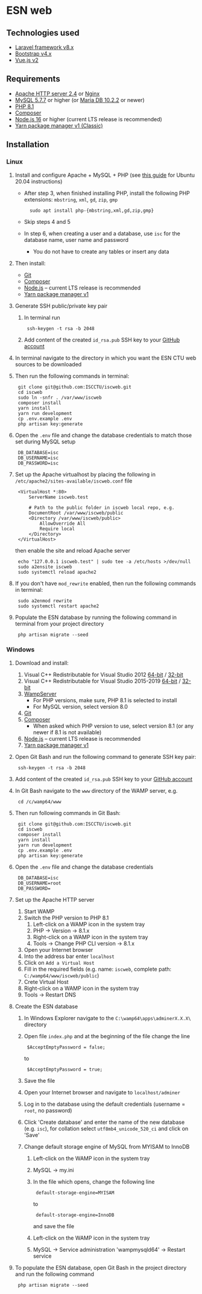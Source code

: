 ESN web
=======

Technologies used
-----------------

- [Laravel framework v8.x][laravel]
- [Bootstrap v4.x][bootstrap]
- [Vue.js v2][vuejs]


Requirements
------------

- [Apache HTTP server 2.4][apache] or [Nginx][nginx]
- [MySQL 5.7.7][mysql] or higher (or [Maria DB 10.2.2][mariadb] or newer)
- [PHP 8.1][php]
- [Composer][composer]
- [Node.js 16][nodejs] or higher (current LTS release is recommended)
- [Yarn package manager v1 (Classic)][yarn]


Installation
------------

### Linux

1. Install and configure Apache + MySQL + PHP (see [this guide][do-setup-lamp-20.04] for Ubuntu 20.04 instructions)
	- After step 3, when finished installing PHP, install the following PHP extensions:
		`mbstring`,
		`xml`,
		`gd`,
		`zip`,
		`gmp`

			sudo apt install php-{mbstring,xml,gd,zip,gmp}

	- Skip steps 4 and 5
	- In step 6, when creating a user and a database, use `isc` for the database name, user name and password
		- You do not have to create any tables or insert any data

2. Then install:
	- [Git][git]
	- [Composer][composer-download]
	- [Node.js][nodesource] – current LTS release is recommended
	- [Yarn package manager v1][yarn-install]

3. Generate SSH public/private key pair
	1. In terminal run

			ssh-keygen -t rsa -b 2048

	2. Add content of the created `id_rsa.pub` SSH key to your [GitHub account][github-new-ssh]

4. In terminal navigate to the directory in which you want the ESN CTU web sources to be downloaded

5. Then run the following commands in terminal:

		git clone git@github.com:ISCCTU/iscweb.git
		cd iscweb
		sudo ln -snfr . /var/www/iscweb
		composer install
		yarn install
		yarn run development
		cp .env.example .env
		php artisan key:generate


6. Open the `.env` file and change the database credentials to match those set during MySQL setup

		DB_DATABASE=isc
		DB_USERNAME=isc
		DB_PASSWORD=isc


7. Set up the Apache virtualhost by placing the following in `/etc/apache2/sites-available/iscweb.conf` file

		<VirtualHost *:80>
			ServerName iscweb.test

			# Path to the public folder in iscweb local repo, e.g.
			DocumentRoot /var/www/iscweb/public
			<Directory /var/www/iscweb/public>
				AllowOverride All
				Require local
			</Directory>
		</VirtualHost>

	then enable the site and reload Apache server

		echo "127.0.0.1	iscweb.test" | sudo tee -a /etc/hosts >/dev/null
		sudo a2ensite iscweb
		sudo systemctl reload apache2


8. If you don't have `mod_rewrite` enabled, then run the following commands in terminal:

		sudo a2enmod rewrite
		sudo systemctl restart apache2


9. Populate the ESN database by running the following command in terminal from your project directory

		php artisan migrate --seed



### Windows

1. Download and install:
	1. Visual C++ Redistributable for Visual Studio 2012 [64-bit][vc2012x64] / [32-bit][vc2012x86]
	2. Visual C++ Redistributable for Visual Studio 2015-2019 [64-bit][vc2015x64] / [32-bit][vc2015x86]
	3. [WampServer][wamp]
		- For PHP versions, make sure, PHP 8.1 is selected to install
		- For MySQL version, select version 8.0
	4. [Git][git]
	5. [Composer][composer-download]
		- When asked which PHP version to use, select version 8.1 (or any newer if 8.1 is not available)
	6. [Node.js][nodejs] – current LTS release is recommended
	7. [Yarn package manager v1][yarn-install]

2. Open Git Bash and run the following command to generate SSH key pair:

		ssh-keygen -t rsa -b 2048


3. Add content of the created `id_rsa.pub` SSH key to your [GitHub account][github-new-ssh]

4. In Git Bash navigate to the `www` directory of the WAMP server, e.g.

		cd /c/wamp64/www


5. Then run following commands in Git Bash:

		git clone git@github.com:ISCCTU/iscweb.git
		cd iscweb
		composer install
		yarn install
		yarn run development
		cp .env.example .env
		php artisan key:generate


6. Open the `.env` file and change the database credentials

		DB_DATABASE=isc
		DB_USERNAME=root
		DB_PASSWORD=


7. Set up the Apache HTTP server
	1. Start WAMP
	2. Switch the PHP version to PHP 8.1
		1. Left-click on a WAMP icon in the system tray
		2. PHP -> Version -> 8.1.x
		3. Right-click on a WAMP icon in the system tray
		4. Tools -> Change PHP CLI version -> 8.1.x
	3. Open your Internet browser
	4. Into the address bar enter `localhost`
	5. Click on `Add a Virtual Host`
	6. Fill in the required fields (e.g. name: `iscweb`, complete path: `C:/wamp64/www/iscweb/public`)
	7. Crete Virtual Host
	8. Right-click on a WAMP icon in the system tray
	9. Tools -> Restart DNS

8. Create the ESN database
	1. In Windows Explorer navigate to the `C:\wamp64\apps\adminerX.X.X\` directory
	2. Open file `index.php` and at the beginning of the file change the line

			$AcceptEmptyPassword = false;

		to

			$AcceptEmptyPassword = true;

	3. Save the file
	4. Open your Internet browser and navigate to `localhost/adminer`
	5. Log in to the database using the default credentials (username = `root`, no password)
	6. Click 'Create database' and enter the name of the new database (e.g. `isc`), for collation select `utf8mb4_unicode_520_ci` and click on 'Save'
	7. Change default storage engine of MySQL from MYISAM to InnoDB
		1. Left-click on the WAMP icon in the system tray
		2. MySQL -> my.ini
		3. In the file which opens, change the following line

				default-storage-engine=MYISAM

			to

				default-storage-engine=InnoDB

			and save the file
		4. Left-click on the WAMP icon in the system tray
		5. MySQL -> Service administration 'wampmysqld64' -> Restart service

9. To populate the ESN database, open Git Bash in the project directory and run the following command

		php artisan migrate --seed


[apache]: https://httpd.apache.org 'Apache HTTP server'
[bootstrap]: https://getbootstrap.com 'Bootstrap · The most popular HTML, CSS, and JS library in the world.'
[composer]: https://getcomposer.org 'Composer – A dependency manager for PHP'
[composer-download]: https://getcomposer.org/download 'Composer – A dependency manager for PHP'
[do-setup-lamp-20.04]: https://www.digitalocean.com/community/tutorials/how-to-install-linux-apache-mysql-php-lamp-stack-on-ubuntu-20-04 'How to install Linux, Apache, MySQL, PHP (LAMP) stack on Ubuntu 20.04'
[git]: https://git-scm.com 'Git'
[github-new-ssh]: https://github.com/settings/ssh/new 'Add new SSH keys | GitHub'
[laravel]: https://laravel.com/docs/8.x 'Laravel – The PHP framework for web artisans'
[mariadb]: https://mariadb.org/ 'MariaDB Server: The open source relational database'
[mysql]: https://www.mysql.com 'MySQL'
[nginx]: https://www.nginx.com 'Nginx – High Performance Load Balancer, Web Server, & Reverse Proxy'
[nodejs]: https://nodejs.org 'Node.js – A JavaScript runtime built on Chrome\'s V8 JavaScript engine'
[nodesource]: https://github.com/nodesource/distributions/blob/master/README.md#debinstall 'NodeSource Node.js binary distribution'
[php]: https://www.php.net 'PHP: Hypertext preprocessor'
[vc2012x64]: https://download.microsoft.com/download/1/6/B/16B06F60-3B20-4FF2-B699-5E9B7962F9AE/VSU_4/vcredist_x64.exe 'Visual C++ Redistributable for Visual Studio 2012 (64-bit)'
[vc2012x86]: https://download.microsoft.com/download/1/6/B/16B06F60-3B20-4FF2-B699-5E9B7962F9AE/VSU_4/vcredist_x86.exe 'Visual C++ Redistributable for Visual Studio 2012 (32-bit)'
[vc2015x64]: https://aka.ms/vs/16/release/vc_redist.x64.exe 'Visual C++ Redistributable for Visual Studio 2015-2019 (64-bit)'
[vc2015x86]: https://aka.ms/vs/16/release/VC_redist.x86.exe 'Visual C++ Redistributable for Visual Studio 2015-2019 (32-bit)'
[vuejs]: https://vuejs.org 'Vue.js – The progressive JavaScript framework'
[wamp]: https://sourceforge.net/projects/wampserver 'WAMP server'
[yarn]: https://classic.yarnpkg.com 'Yarn – Node package manager'
[yarn-install]: https://classic.yarnpkg.com/docs/install 'Yarn – Node package manager'

